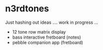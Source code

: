 n3rdtones
=========
Just hashing out ideas .... work in progress ...

 - 12 tone row matrix display
 - bass interactive fretboard (notes)
 - pebble companion app (fretboard)
